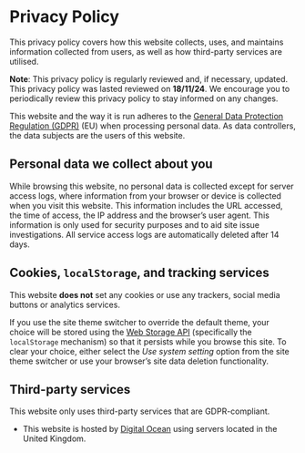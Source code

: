 <!---
# Copyright (C) Damien Dart, <damiendart@pobox.com>.
# This file is distributed under the MIT licence. For more
# information, please refer to the accompanying "LICENCE" file.

description: "View the privacy policy for Damien Dart's personal site."
template: '.templates/base-markdown.html.twig'
--->

Privacy Policy
==============

This privacy policy covers how this website collects, uses, and
maintains information collected from users, as well as how third-party
services are utilised.

**Note**: This privacy policy is regularly reviewed and, if necessary,
updated. This privacy policy was lasted reviewed on **18/11/24**. We
encourage you to periodically review this privacy policy to stay
informed on any changes.

This website and the way it is run adheres to the [General Data
Protection Regulation (GDPR)][] (EU) when processing personal data. As
data controllers, the data subjects are the users of this website.

  [General Data Protection Regulation (GDPR)]: <https://ico.org.uk/for-organisations/guide-to-the-general-data-protection-regulation-gdpr/>


## Personal data we collect about you

While browsing this website, no personal data is collected except for
server access logs, where information from your browser or device is
collected when you visit this website. This information includes the URL
accessed, the time of access, the IP address and the browser’s user
agent. This information is only used for security purposes and to aid
site issue investigations. All service access logs are automatically
deleted after 14 days.


## Cookies, `localStorage`, and tracking services

This website **does not** set any cookies or use any trackers, social
media buttons or analytics services.

If you use the site theme switcher to override the default theme, your
choice will be stored using the [Web Storage API][] (specifically the
`localStorage` mechanism) so that it persists while you browse this
site. To clear your choice, either select the *Use system setting*
option from the site theme switcher or use your browser’s site data
deletion functionality.

  [Web Storage API]: <https://developer.mozilla.org/en-US/docs/Web/API/Web_Storage_API>


## Third-party services

This website only uses third-party services that are GDPR-compliant.

-   This website is hosted by [Digital Ocean][] using servers located in
    the United Kingdom.

  [Digital Ocean]: <https://www.digitalocean.com/security/gdpr/>
